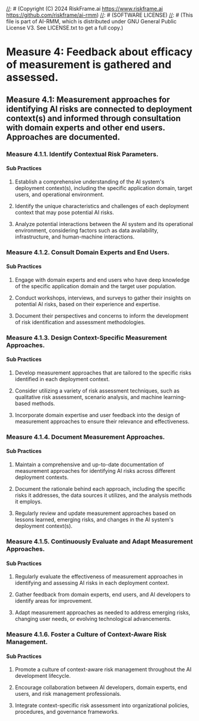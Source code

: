 [//]: # (COPYRIGHT)
[//]: # (RiskFrame.ai - AI Risk Management and Resilience Framework)
[//]: # (Copyright (C) 2024 RiskFrame.ai https://www.riskframe.ai https://github.com/riskframe/ai-rmm)
[//]: # (SOFTWARE LICENSE)
[//]: # (This file is part of AI-RMM, which is distributed under GNU General Public License V3. See LICENSE.txt to get a full copy.)
    
# Measure 4: Feedback about efficacy of measurement is gathered and assessed.

## Measure 4.1: Measurement approaches for identifying AI risks are connected to deployment context(s) and informed through consultation with domain experts and other end users. Approaches are documented.

### Measure 4.1.1. Identify Contextual Risk Parameters.

#### Sub Practices

1. Establish a comprehensive understanding of the AI system's deployment context(s), including the specific application domain, target users, and operational environment.

2. Identify the unique characteristics and challenges of each deployment context that may pose potential AI risks.

3. Analyze potential interactions between the AI system and its operational environment, considering factors such as data availability, infrastructure, and human-machine interactions.

### Measure 4.1.2. Consult Domain Experts and End Users.

#### Sub Practices

1. Engage with domain experts and end users who have deep knowledge of the specific application domain and the target user population.

2. Conduct workshops, interviews, and surveys to gather their insights on potential AI risks, based on their experience and expertise.

3. Document their perspectives and concerns to inform the development of risk identification and assessment methodologies.

### Measure 4.1.3. Design Context-Specific Measurement Approaches.

#### Sub Practices

1. Develop measurement approaches that are tailored to the specific risks identified in each deployment context.

2. Consider utilizing a variety of risk assessment techniques, such as qualitative risk assessment, scenario analysis, and machine learning-based methods.

3. Incorporate domain expertise and user feedback into the design of measurement approaches to ensure their relevance and effectiveness.

### Measure 4.1.4. Document Measurement Approaches.

#### Sub Practices

1. Maintain a comprehensive and up-to-date documentation of measurement approaches for identifying AI risks across different deployment contexts.

2. Document the rationale behind each approach, including the specific risks it addresses, the data sources it utilizes, and the analysis methods it employs.

3. Regularly review and update measurement approaches based on lessons learned, emerging risks, and changes in the AI system's deployment context(s).

### Measure 4.1.5. Continuously Evaluate and Adapt Measurement Approaches.

#### Sub Practices

1. Regularly evaluate the effectiveness of measurement approaches in identifying and assessing AI risks in each deployment context.

2. Gather feedback from domain experts, end users, and AI developers to identify areas for improvement.

3. Adapt measurement approaches as needed to address emerging risks, changing user needs, or evolving technological advancements.

### Measure 4.1.6. Foster a Culture of Context-Aware Risk Management.

#### Sub Practices

1. Promote a culture of context-aware risk management throughout the AI development lifecycle.

2. Encourage collaboration between AI developers, domain experts, end users, and risk management professionals.

3. Integrate context-specific risk assessment into organizational policies, procedures, and governance frameworks.

